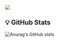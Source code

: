<a href="https://opgc.me/#/users/kor-sams-dev" target="_blank"><img src="https://api.opgc.me/githubs/users/kor-sams-dev/tag/?theme=basic" /></a>


## 💡 GitHub Stats
![Anurag's GitHub stats](https://github-readme-stats.vercel.app/api?username=kor-sams-dev&count_private=true&hide=issues&theme=graywhite)
<!--[![Top Langs](https://github-readme-stats.vercel.app/api/top-langs/?username=kor-sams-dev&layout=compact)](https://github.com/anuraghazra/github-readme-stats)
</div>-->
